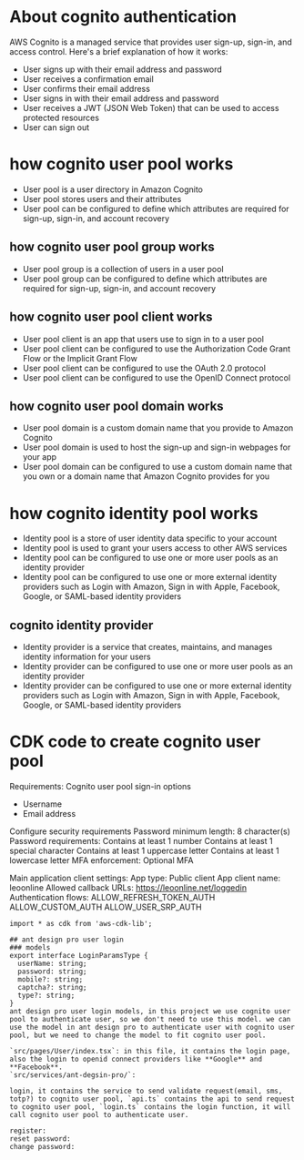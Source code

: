 # About cognito authentication
AWS Cognito is a managed service that provides user sign-up, sign-in, and access control. Here's a brief explanation of how it works:
- User signs up with their email address and password
- User receives a confirmation email
- User confirms their email address
- User signs in with their email address and password
- User receives a JWT (JSON Web Token) that can be used to access protected resources
- User can sign out

# how cognito user pool works
- User pool is a user directory in Amazon Cognito
- User pool stores users and their attributes
- User pool can be configured to define which attributes are required for sign-up, sign-in, and account recovery


## how cognito user pool group works
- User pool group is a collection of users in a user pool
- User pool group can be configured to define which attributes are required for sign-up, sign-in, and account recovery

## how cognito user pool client works
- User pool client is an app that users use to sign in to a user pool
- User pool client can be configured to use the Authorization Code Grant Flow or the Implicit Grant Flow
- User pool client can be configured to use the OAuth 2.0 protocol
- User pool client can be configured to use the OpenID Connect protocol

## how cognito user pool domain works
- User pool domain is a custom domain name that you provide to Amazon Cognito
- User pool domain is used to host the sign-up and sign-in webpages for your app
- User pool domain can be configured to use a custom domain name that you own or a domain name that Amazon Cognito provides for you

# how cognito identity pool works
- Identity pool is a store of user identity data specific to your account
- Identity pool is used to grant your users access to other AWS services
- Identity pool can be configured to use one or more user pools as an identity provider
- Identity pool can be configured to use one or more external identity providers such as Login with Amazon, Sign in with Apple, Facebook, Google, or SAML-based identity providers
## cognito identity provider
- Identity provider is a service that creates, maintains, and manages identity information for your users
- Identity provider can be configured to use one or more user pools as an identity provider
- Identity provider can be configured to use one or more external identity providers such as Login with Amazon, Sign in with Apple, Facebook, Google, or SAML-based identity providers

# CDK code to create cognito user pool

Requirements:
Cognito user pool sign-in options
- Username
- Email address

Configure security requirements
Password minimum length: 8 character(s)
Password requirements:
    Contains at least 1 number
    Contains at least 1 special character
    Contains at least 1 uppercase letter
    Contains at least 1 lowercase letter
MFA enforcement: Optional MFA

Main application client settings:
App type: Public client
App client name: leoonline
Allowed callback URLs: https://leoonline.net/loggedin
Authentication flows:
    ALLOW_REFRESH_TOKEN_AUTH
    ALLOW_CUSTOM_AUTH
    ALLOW_USER_SRP_AUTH

```
import * as cdk from 'aws-cdk-lib';

## ant design pro user login
### models
export interface LoginParamsType {
  userName: string;
  password: string;
  mobile?: string;
  captcha?: string;
  type?: string;
}
ant design pro user login models, in this project we use cognito user pool to authenticate user, so we don't need to use this model. we can use the model in ant design pro to authenticate user with cognito user pool, but we need to change the model to fit cognito user pool.

`src/pages/User/index.tsx`: in this file, it contains the login page, also the login to openid connect providers like **Google** and **Facebook**.
`src/services/ant-degsin-pro/`:

login, it contains the service to send validate request(email, sms, totp?) to cognito user pool, `api.ts` contains the api to send request to cognito user pool, `login.ts` contains the login function, it will call cognito user pool to authenticate user.

register:
reset password:
change password:
